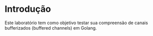 # Introdução

Este laboratório tem como objetivo testar sua compreensão de canais bufferizados (buffered channels) em Golang.
